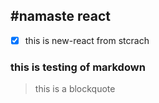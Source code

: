#namaste react 
----------------
-[x] this is new-react from stcrach

### this is testing of markdown


>this is a blockquote